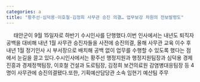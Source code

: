 ```yaml
---
categories: a
title: "황주선·심덕용·이호철·김정희 사무관 승진 의결… 업무보강 차원의 전보발령도"
---
```

&nbsp;&nbsp;&nbsp;&nbsp; 태안군이 9월 15일자로 하반기 수시인사를 단행했다.이번 인사에서는 내년도 퇴직자 공백을 대비해 내년 1월 사무관 승진자들을 사전에 승진의결, 올해 사무관 교육 이수 후 내년 1월 정기인사 시 부서장으로 배치해 공백 없이 업무를 수행할 수 있도록 했다는 점에서 눈길을 끌고 있다.수시인사에서는 황주선 행정지원과 행정지원팀장과 심덕용 경제진흥과 경제정책팀장, 이호철 건설과 도로팀장, 김정희 보건의료원 감염병대응팀장 등 4명이 사무관에 승진의결됐다.또한, 기획예산담당관 소속 임현기 예산팀 주무